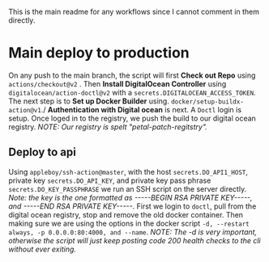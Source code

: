 This is the main readme for any workflows since I cannot comment in them directly.

# Main deploy to production
On any push to the main branch, the script will first **Check out Repo** using `actions/checkout@v2` .
Then **Install DigitalOcean Controller** using `digitalocean/action-doctl@v2` with a `secrets.DIGITALOCEAN_ACCESS_TOKEN`.
The next step is to **Set up Docker Builder** using. `docker/setup-buildx-action@v1`./
**Authentication with Digital ocean** is next. A `Doctl` login is setup. Once loged in to the registry, we push
the build to our digital ocean registry. *NOTE: Our registry is spelt "petal-patch-regitstry".*

## Deploy to api
Using `appleboy/ssh-action@master`, with the host `secrets.DO_API1_HOST`, private key `secrets.DO_API_KEY`, and private key pass
phrase `secrets.DO_KEY_PASSPHRASE` we run an SSH script on the server directly. *Note: the key is the one formatted as
-----BEGIN RSA PRIVATE KEY-----, and -----END RSA PRIVATE KEY-----*. First we login to `doctl`, pull from the digital
ocean registry, stop and remove the old docker container. Then making sure we are using the options in the docker script
`-d, --restart always, -p 0.0.0.0:80:4000, and --name`. *NOTE: The -d is very important, otherwise the script will just keep
posting code 200 health checks to the cli without ever exiting.*